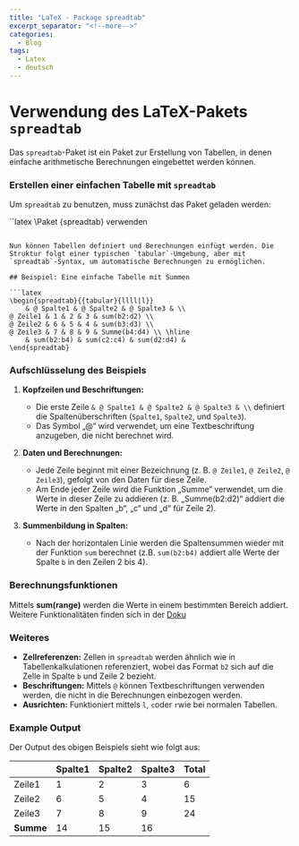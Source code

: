 ```yaml
---
title: "LaTeX - Package spreadtab"
excerpt_separator: "<!--more-->"
categories:
  - Blog
tags:
  - Latex
  - deutsch
---
```


# Verwendung des LaTeX-Pakets `spreadtab`

Das `spreadtab`-Paket ist ein Paket zur Erstellung von Tabellen, in denen einfache arithmetische Berechnungen eingebettet werden können. 

### Erstellen einer einfachen Tabelle mit `spreadtab`

Um `spreadtab` zu benutzen, muss zunächst das Paket geladen werden:

``latex
\Paket {spreadtab} verwenden
```

Nun können Tabellen definiert und Berechnungen einfügt werden. Die Struktur folgt einer typischen `tabular`-Umgebung, aber mit `spreadtab`-Syntax, um automatische Berechnungen zu ermöglichen.

## Beispiel: Eine einfache Tabelle mit Summen

```latex
\begin{spreadtab}{{tabular}{llll|l}}
    & @ Spalte1 & @ Spalte2 & @ Spalte3 & \\
@ Zeile1 & 1 & 2 & 3 & sum(b2:d2) \\
@ Zeile2 & 6 & 5 & 4 & sum(b3:d3) \\
@ Zeile3 & 7 & 8 & 9 & Summe(b4:d4) \\ \hline
    & sum(b2:b4) & sum(c2:c4) & sum(d2:d4) &
\end{spreadtab}
```

### Aufschlüsselung des Beispiels

1. **Kopfzeilen und Beschriftungen:**
    - Die erste Zeile `& @ Spalte1 & @ Spalte2 & @ Spalte3 & \\` definiert die Spaltenüberschriften (`Spalte1`, `Spalte2`, und `Spalte3`).
    - Das Symbol „@“ wird verwendet, um eine Textbeschriftung anzugeben, die nicht berechnet wird.

2. **Daten und Berechnungen:**
    - Jede Zeile beginnt mit einer Bezeichnung (z. B. `@ Zeile1`, `@ Zeile2`, `@ Zeile3`), gefolgt von den Daten für diese Zeile.
    - Am Ende jeder Zeile wird die Funktion „Summe“ verwendet, um die Werte in dieser Zeile zu addieren (z. B. „Summe(b2:d2)“ addiert die Werte in den Spalten „b“, „c“ und „d“ für Zeile 2).

3. **Summenbildung in Spalten:**
    - Nach der horizontalen Linie werden die Spaltensummen wieder mit der Funktion `sum` berechnet (z.B. `sum(b2:b4)` addiert alle Werte der Spalte `b` in den Zeilen 2 bis 4).

### Berechnungsfunktionen

Mittels **sum(range)** werden die Werte in einem bestimmten Bereich addiert. Weitere Funktionalitäten finden sich in der [Doku](https://ftp.rrzn.uni-hannover.de/pub/mirror/tex-archive/macros/latex/contrib/spreadtab/spreadtab-en.pdf)

### Weiteres

- **Zellreferenzen:** Zellen in `spreadtab` werden ähnlich wie in Tabellenkalkulationen referenziert, wobei das Format `b2` sich auf die Zelle in Spalte `b` und Zeile 2 bezieht.
- **Beschriftungen:** Mittels `@` können Textbeschriftungen verwenden werden, die nicht in die Berechnungen einbezogen werden.
- **Ausrichten:** Funktioniert mittels `l`, `c`oder `r`wie bei normalen Tabellen.

### Example Output

Der Output des obigen Beispiels sieht wie folgt aus:

|        | Spalte1 | Spalte2 | Spalte3 | Total |
|--------|-----|-----|-----|-------|
| Zeile1  |  1  |  2  | 3  | 6    |
| Zeile2 |  6 |  5  | 4 | 15    |
| Zeile3  | 7  | 8  | 9  | 24    |
| **Summe**| 14  | 15  | 16  |       |
